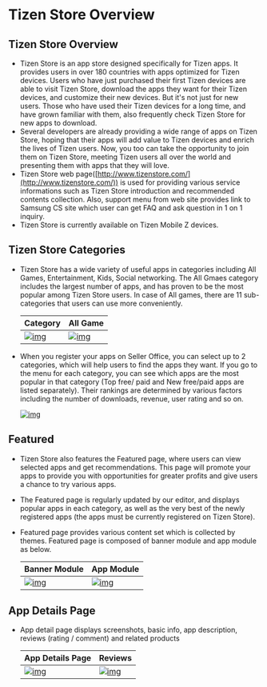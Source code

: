 # Tizen Store Overview

## Tizen Store Overview

- Tizen Store is an app store designed specifically for Tizen apps. It provides users in over 180 countries with apps optimized for Tizen devices. Users who have just purchased their first Tizen devices are able to visit Tizen Store, download the apps they want for their Tizen devices, and customize their new devices. But it's not just for new users. Those who have used their Tizen devices for a long time, and have grown familiar with them, also frequently check Tizen Store for new apps to download.
- Several developers are already providing a wide range of apps on Tizen Store, hoping that their apps will add value to Tizen devices and enrich the lives of Tizen users. Now, you too can take the opportunity to join them on Tizen Store, meeting Tizen users all over the world and presenting them with apps that they will love.
- Tizen Store web page([http://www.tizenstore.com/](http://www.tizenstore.com/)) is used for providing various service informations such as Tizen Store introduction and recommended contents collection. Also, support menu from web site provides link to Samsung CS site which user can get FAQ and ask question in 1 on 1 inquiry.
- Tizen Store is currently available on Tizen Mobile Z devices.

 

## Tizen Store Categories

- Tizen Store has a wide variety of useful apps in categories including All Games, Entertainment, Kids, Social networking. The All Gmaes category includes the largest number of apps, and has proven to be the most popular among Tizen Store users. In case of All games, there are 11 sub-categories that users can use more conveniently.

  | **Category**                             | **All Game**                             |
  | ---------------------------------------- | ---------------------------------------- |
  | [![img](media/store_overview_category_1-154x257.png)](media/store_overview_category_1.png) | [![img](media/store_overview_category_2-154x257.png)](media/store_overview_category_2.png) |

- When you register your apps on Seller Office, you can select up to 2 categories, which will help users to find the apps they want. If you go to the menu for each category, you can see which apps are the most popular in that category (Top free/ paid and New free/paid apps are listed separately). Their rankings are determined by various factors including the number of downloads, revenue, user rating and so on.


  [![img](media/store_overview_top_free-189x315.png)](media/store_overview_top_free.png)

 

## Featured

- Tizen Store also features the Featured page, where users can view selected apps and get recommendations. This page will promote your apps to provide you with opportunities for greater profits and give users a chance to try various apps.
- The Featured page is regularly updated by our editor, and displays popular apps in each category, as well as the very best of the newly registered apps (the apps must be currently registered on Tizen Store).
- Featured page provides various content set which is collected by themes. Featured page is composed of banner module and app module as below.

  | **Banner Module**                        | **App Module**                           |
  | ---------------------------------------- | ---------------------------------------- |
  | [![img](media/store_overview_tizen_store_banner_section-159x244.png)](media/store_overview_tizen_store_banner_section.png) | [![img](media/store_overview_tizen_store_app_module-159x244.png)](media/store_overview_tizen_store_app_module.png) |

## App Details Page

- App detail page displays screenshots, basic info, app description, reviews (rating / comment) and related products

  | **App Details Page**                     | **Reviews**                              |
  | ---------------------------------------- | ---------------------------------------- |
  | [![img](media/store_overview_app_detail_page-159x265.png)](media/store_overview_app_detail_page.png) | [![img](media/store_overview_review_page-159x265.png)](media/store_overview_review_page.png) |
